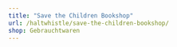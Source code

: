 ```yaml
---
title: "Save the Children Bookshop"
url: /haltwhistle/save-the-children-bookshop/
shop: Gebrauchtwaren
---
```


